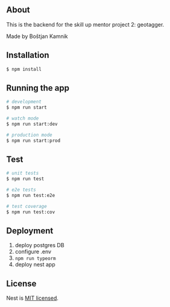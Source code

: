## About

This is the backend for the skill up mentor project 2: geotagger. 

Made by Boštjan Kamnik

## Installation

```bash
$ npm install
```

## Running the app

```bash
# development
$ npm run start

# watch mode
$ npm run start:dev

# production mode
$ npm run start:prod
```

## Test

```bash
# unit tests
$ npm run test

# e2e tests
$ npm run test:e2e

# test coverage
$ npm run test:cov
```

## Deployment

1. deploy postgres DB
2. configure .env
3. `npm run typeorm`
4. deploy nest app

## License

Nest is [MIT licensed](LICENSE).
